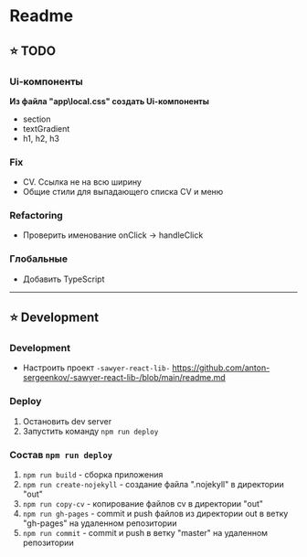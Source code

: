 # Readme

## ⭐️ TODO

### Ui-компоненты

**Из файла "app\local.css" создать Ui-компоненты**
- section
- textGradient
- h1, h2, h3

### Fix
- CV. Ссылка не на всю ширину
- Общие стили для выпадающего списка CV и меню

### Refactoring
- Проверить именование onClick -> handleClick

### Глобальные
- Добавить TypeScript

---

## ⭐️ Development

### Development
- Настроить проект `-sawyer-react-lib-` https://github.com/anton-sergeenkov/-sawyer-react-lib-/blob/main/readme.md

### Deploy
1. Остановить dev server
2. Запустить команду `npm run deploy`

### Состав `npm run deploy`
1. `npm run build` - сборка приложения
2. `npm run create-nojekyll` - создание файла ".nojekyll" в директории "out"
3. `npm run copy-cv` - копирование файлов cv в директории "out"
4. `npm run gh-pages` - commit и push файлов из директории out в ветку "gh-pages" на удаленном репозитории
5. `npm run commit` - commit и push в ветку "master" на удаленном репозитории
